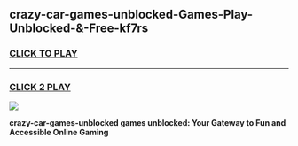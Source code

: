 
## crazy-car-games-unblocked-Games-Play-Unblocked-&-Free-kf7rs
<h3>
<a href="https://premium76.site?title=crazy-car-games-unblocked&ref=24A">CLICK TO PLAY</a></h3>
<hr>

<h3>
<a href="https://premium76.site?title=crazy-car-games-unblocked&ref=24A">CLICK 2 PLAY</a>
  
</h3>

<a href="https://premium76.site?title=crazy-car-games-unblocked&ref=24A"><img src="https://clearcache.store/games.png"></a>


**crazy-car-games-unblocked games unblocked: Your Gateway to Fun and Accessible Online Gaming**
